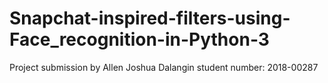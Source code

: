 # Snapchat-inspired-filters-using-Face_recognition-in-Python-3
Project submission by Allen Joshua Dalangin
student number: 2018-00287

